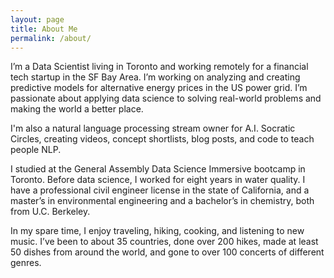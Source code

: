```yaml
---
layout: page
title: About Me
permalink: /about/
---
```


I’m a Data Scientist living in Toronto and working remotely for a financial tech startup in the SF Bay Area. I’m working on analyzing and creating predictive models for alternative energy prices in the US power grid. I’m passionate about applying data science to solving real-world problems and making the world a better place.

I'm also a natural language processing stream owner for A.I. Socratic Circles, creating videos, concept shortlists, blog posts, and code to teach people NLP.

I studied at the General Assembly Data Science Immersive bootcamp in Toronto. Before data science, I worked for eight years in water quality. I have a professional civil engineer license in the state of California, and a master’s in environmental engineering and a bachelor’s in chemistry, both from U.C. Berkeley.

In my spare time, I enjoy traveling, hiking, cooking, and listening to new music. I’ve been to about 35 countries, done over 200 hikes, made at least 50 dishes from around the world, and gone to over 100 concerts of different genres.
